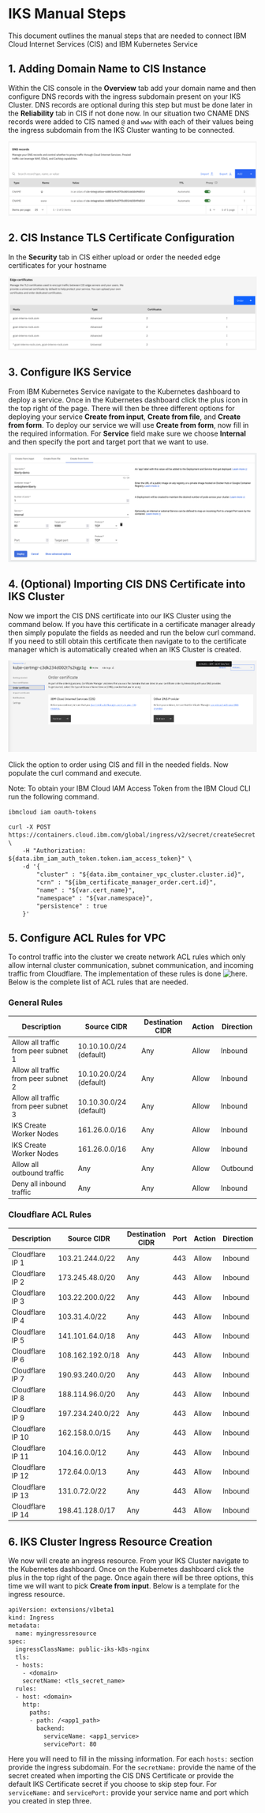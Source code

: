 # IKS Manual Steps
This document outlines the manual steps that are needed to connect IBM Cloud Internet Services (CIS) and IBM Kubernetes Service

## 1. Adding Domain Name to CIS Instance
Within the CIS console in the **Overview** tab add your domain name and then configure DNS records with the ingress subdomain present on your IKS Cluster. DNS records are optional during this step but must be done later in the **Reliability** tab in CIS if not done now. In our situation two CNAME DNS records were added to CIS named `@` and `www` with each of their values being the ingress subdomain from the IKS Cluster wanting to be connected.

![DNS Records in CIS Console](./images/dns-records-iks.png)

## 2. CIS Instance TLS Certificate Configuration
In the **Security** tab in CIS either upload or order the needed edge certificates for your hostname

![Edge Certificates](./images/edge-certificates.png)

## 3. Configure IKS Service
From IBM Kubernetes Service navigate to the Kubernetes dashboard to deploy a service. Once in the Kubernetes dashboard click the plus icon in the top right of the page. There will then be three different options for deploying your service **Create from input**, **Create from file**, and **Create from form**. To deploy our service we will use **Create from form**, now fill in the required information. For **Service** field make sure we choose **Internal** and then specify the port and target port that we want to use.

![Internal IKS Service](./images/iks-service.png)

## 4. (Optional) Importing CIS DNS Certificate into IKS Cluster
Now we import the CIS DNS certificate into our IKS Cluster using the command below. If you have this certificate in a certificate manager already then simply populate the fields as needed and run the below curl command. If you need to still obtain this certificate then navigate to to the certificate manager which is automatically created when an IKS Cluster is created.

![IKS Certificate Manager](./images/iks-cert-manager.png)

Click the option to order using CIS and fill in the needed fields. Now populate the curl command and execute.

Note: To obtain your IBM Cloud IAM Access Token from the IBM Cloud CLI run the following command.
```
ibmcloud iam oauth-tokens
```

```
curl -X POST https://containers.cloud.ibm.com/global/ingress/v2/secret/createSecret \
    -H "Authorization: ${data.ibm_iam_auth_token.token.iam_access_token}" \
    -d '{
        "cluster" : "${data.ibm_container_vpc_cluster.cluster.id}",
        "crn" : "${ibm_certificate_manager_order.cert.id}",
        "name" : "${var.cert_name}",
        "namespace" : "${var.namespace}",
        "persistence" : true
    }'
```

## 5. Configure ACL Rules for VPC
To control traffic into the cluster we create network ACL rules which only allow internal cluster communication, subnet communication, and incoming traffic from Cloudflare. The implementation of these rules is done ![here](https://cloud.ibm.com/vpc-ext/network/acl). Below is the complete list of ACL rules that are needed.

### General Rules

Description                           | Source CIDR             | Destination CIDR | Action | Direction
--------------------------------------|-------------------------|------------------|--------|-----------
Allow all traffic from peer subnet 1  | 10.10.10.0/24 (default) | Any              | Allow  | Inbound
Allow all traffic from peer subnet 2  | 10.10.20.0/24 (default) | Any              | Allow  | Inbound
Allow all traffic from peer subnet 3  | 10.10.30.0/24 (default) | Any              | Allow  | Inbound
IKS Create Worker Nodes               | 161.26.0.0/16           | Any              | Allow  | Inbound
IKS Create Worker Nodes               | 161.26.0.0/16           | Any              | Allow  | Inbound
Allow all outbound traffic            | Any                     | Any              | Allow  | Outbound
Deny all inbound traffic              | Any                     | Any              | Allow  | Inbound

### Cloudflare ACL Rules

Description                           | Source CIDR             | Destination CIDR | Port | Action | Direction
--------------------------------------|-------------------------|------------------|------|--------|-----------
Cloudflare IP 1                       | 103.21.244.0/22         | Any              | 443  | Allow  | Inbound
Cloudflare IP 2                       | 173.245.48.0/20         | Any              | 443  | Allow  | Inbound
Cloudflare IP 3                       | 103.22.200.0/22         | Any              | 443  | Allow  | Inbound
Cloudflare IP 4                       | 103.31.4.0/22           | Any              | 443  | Allow  | Inbound
Cloudflare IP 5                       | 141.101.64.0/18         | Any              | 443  | Allow  | Inbound
Cloudflare IP 6                       | 108.162.192.0/18        | Any              | 443  | Allow  | Inbound
Cloudflare IP 7                       | 190.93.240.0/20         | Any              | 443  | Allow  | Inbound
Cloudflare IP 8                       | 188.114.96.0/20         | Any              | 443  | Allow  | Inbound
Cloudflare IP 9                       | 197.234.240.0/22        | Any              | 443  | Allow  | Inbound
Cloudflare IP 10                      | 162.158.0.0/15          | Any              | 443  | Allow  | Inbound
Cloudflare IP 11                      | 104.16.0.0/12           | Any              | 443  | Allow  | Inbound
Cloudflare IP 12                      | 172.64.0.0/13           | Any              | 443  | Allow  | Inbound
Cloudflare IP 13                      | 131.0.72.0/22           | Any              | 443  | Allow  | Inbound
Cloudflare IP 14                      | 198.41.128.0/17         | Any              | 443  | Allow  | Inbound

## 6. IKS Cluster Ingress Resource Creation
We now will create an ingress resource. From your IKS Cluster navigate to the Kubernetes dashboard. Once on the Kubernetes dashboard click the plus in the top right of the page. Once again there will be three options, this time we will want to pick **Create from input**. Below is a template for the ingress resource.

```
apiVersion: extensions/v1beta1  
kind: Ingress  
metadata:  
  name: myingressresource  
spec:
  ingressClassName: public-iks-k8s-nginx
  tls:  
  - hosts:  
    - <domain>  
    secretName: <tls_secret_name>  
  rules:  
  - host: <domain>  
    http:  
      paths:  
      - path: /<app1_path>  
        backend:  
          serviceName: <app1_service>  
          servicePort: 80
```
Here you will need to fill in the missing information. For each `hosts:` section provide the ingress subdomain. For the `secretName:` provide the name of the secret created when importing the CIS DNS Certificate or provide the default IKS Certificate secret if you choose to skip step four. For `serviceName:` and `servicePort:` provide your service name and port which you created in step three.